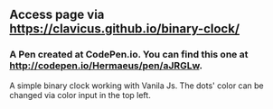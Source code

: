 ## Access page via https://clavicus.github.io/binary-clock/
### A Pen created at CodePen.io. You can find this one at http://codepen.io/Hermaeus/pen/aJRGLw.

A simple binary clock working with Vanila Js.
The dots' color can be changed via color input in the top left.

